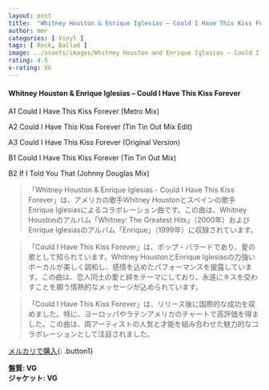 ```yaml
---
layout: post
title:  "Whitney Houston & Enrique Iglesias – Could I Have This Kiss Forever"
author: mmr
categories: [ Vinyl ]
tags: [ Rock, Ballad ]
image: ../assets/images/Whitney Houston and Enrique Iglesias – Could I Have This Kiss Forever.jpg
rating: 4.5
v-rating: VG
---
```


#### Whitney Houston & Enrique Iglesias – Could I Have This Kiss Forever

A1		Could I Have This Kiss Forever (Metro Mix)

A2		Could I Have This Kiss Forever (Tin Tin Out Mix Edit)

A3		Could I Have This Kiss Forever (Original Version)

B1		Could I Have This Kiss Forever (Tin Tin Out Mix)

B2		If I Told You That (Johnny Douglas Mix)

> 「Whitney Houston & Enrique Iglesias - Could I Have This Kiss Forever」は、アメリカの歌手Whitney Houstonとスペインの歌手Enrique Iglesiasによるコラボレーション曲です。この曲は、Whitney Houstonのアルバム「Whitney: The Greatest Hits」（2000年）およびEnrique Iglesiasのアルバム「Enrique」（1999年）に収録されています。

> 「Could I Have This Kiss Forever」は、ポップ・バラードであり、愛の歌として知られています。Whitney HoustonとEnrique Iglesiasの力強いボーカルが美しく調和し、感情を込めたパフォーマンスを披露しています。この曲は、恋人同士の愛と絆をテーマにしており、永遠にキスを交わすことを願う情熱的なメッセージが込められています。

> 「Could I Have This Kiss Forever」は、リリース後に国際的な成功を収めました。特に、ヨーロッパやラテンアメリカのチャートで高評価を得ました。この曲は、両アーティストの人気と才能を組み合わせた魅力的なコラボレーションとして注目されました。

[メルカリで購入](https://jp.mercari.com/item/m47028864248){: .button1}

<div class="mt-4 mb-4 d-flex align-items-center">
<strong class="mr-1">盤質: VG</strong>
</div>
<div class="mt-4 mb-4 d-flex align-items-center">
<strong class="mr-1">ジャケット: VG</strong>
</div>
